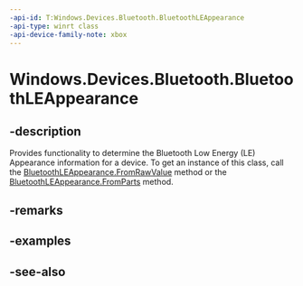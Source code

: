 ```yaml
---
-api-id: T:Windows.Devices.Bluetooth.BluetoothLEAppearance
-api-type: winrt class
-api-device-family-note: xbox
---
```


<!-- Class syntax.
public class BluetoothLEAppearance : Windows.Devices.Bluetooth.IBluetoothLEAppearance
-->

# Windows.Devices.Bluetooth.BluetoothLEAppearance

## -description
Provides functionality to determine the Bluetooth Low Energy (LE) Appearance information for a device. To get an instance of this class, call the [BluetoothLEAppearance.FromRawValue](bluetoothleappearance_fromrawvalue.md) method or the [BluetoothLEAppearance.FromParts](bluetoothleappearance_fromparts.md) method.

## -remarks

## -examples

## -see-also
